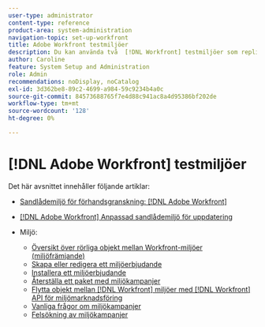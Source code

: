 ```yaml
---
user-type: administrator
content-type: reference
product-area: system-administration
navigation-topic: set-up-workfront
title: Adobe Workfront testmiljöer
description: Du kan använda två  [!DNL Workfront] testmiljöer som replikerar din  [!DNL Workfront] produktionsmiljö. Sandlådan för förhandsgranskning uppdateras varje helg av Workfront. Data som läggs till i din livemiljö på fredag visas i din förhandsvisningssandlåda senast följande måndag. Sandlådan för anpassad uppdatering är en separat testmiljö som uppdateras manuellt av dig. Det finns en extra kostnad för att hämta den anpassade uppdateringssandlådan.
author: Caroline
feature: System Setup and Administration
role: Admin
recommendations: noDisplay, noCatalog
exl-id: 3d362be8-89c2-4699-a984-59c9234b4a0c
source-git-commit: 84573688765f7e4d88c941ac8a4d95386bf202de
workflow-type: tm+mt
source-wordcount: '128'
ht-degree: 0%

---
```


# [!DNL Adobe Workfront] testmiljöer

Det här avsnittet innehåller följande artiklar:

* [Sandlådemiljö för förhandsgranskning:  [!DNL Adobe Workfront] ](../../../administration-and-setup/set-up-workfront/workfront-testing-environments/wf-preview-sandbox-environment.md)
* [ [!DNL Adobe Workfront] Anpassad sandlådemiljö för uppdatering](../../../administration-and-setup/set-up-workfront/workfront-testing-environments/wf-custom-refresh-sandbox-environment.md)
* Miljö:

   * [Översikt över rörliga objekt mellan Workfront-miljöer (miljöfrämjande)](/help/quicksilver/administration-and-setup/set-up-workfront/workfront-testing-environments/environment-promotion-in-wf.md)
   * [Skapa eller redigera ett miljöerbjudande](/help/quicksilver/administration-and-setup/set-up-workfront/workfront-testing-environments/environment-promotion-create-package.md)
   * [Installera ett miljöerbjudande](/help/quicksilver/administration-and-setup/set-up-workfront/workfront-testing-environments/environment-promotion-install-package.md)
   * [Återställa ett paket med miljökampanjer](/help/quicksilver/administration-and-setup/set-up-workfront/workfront-testing-environments/environment-promotion-rollback.md)
   * [Flytta objekt mellan  [!DNL Workfront] miljöer med  [!DNL Workfront] API för miljömarknadsföring](/help/quicksilver/administration-and-setup/set-up-workfront/workfront-testing-environments/environment-promotion.md)
   * [Vanliga frågor om miljökampanjer](/help/quicksilver/administration-and-setup/set-up-workfront/workfront-testing-environments/environment-promotion-faq.md)
   * [Felsökning av miljökampanjer](/help/quicksilver/administration-and-setup/set-up-workfront/workfront-testing-environments/environment-promotion-troubleshooting.md)
